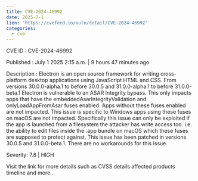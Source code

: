 ```yaml
--- 
title: CVE-2024-46992
date: 2025-7-1
lien: "https://cvefeed.io/vuln/detail/CVE-2024-46992"
categories:
  - cve
---
```


CVE ID : CVE-2024-46992

Published :  July 1
2025
2:15 a.m. | 9 hours
47 minutes ago

Description : Electron is an open source framework for writing cross-platform desktop applications using JavaScript
HTML and CSS. From versions 30.0.0-alpha.1 to before 30.0.5 and 31.0.0-alpha.1 to before 31.0.0-beta.1
Electron is vulnerable to an ASAR Integrity bypass. This only impacts apps that have the embeddedAsarIntegrityValidation and onlyLoadAppFromAsar fuses enabled. Apps without these fuses enabled are not impacted. This issue is specific to Windows
apps using these fuses on macOS are not impacted. Specifically this issue can only be exploited if the app is launched from a filesystem the attacker has write access too. i.e. the ability to edit files inside the .app bundle on macOS which these fuses are supposed to protect against. This issue has been patched in versions 30.0.5 and 31.0.0-beta.1. There are no workarounds for this issue.

Severity: 7.8 | HIGH

Visit the link for more details
such as CVSS details
affected products
timeline
and more...
